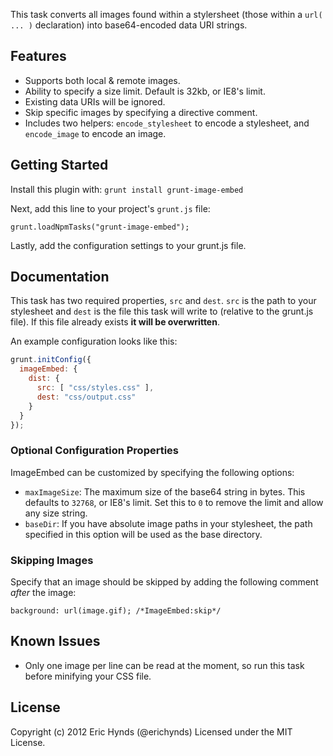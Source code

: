 This task converts all images found within a stylersheet (those within a `url( ... )` declaration) into base64-encoded data URI strings.

## Features

* Supports both local & remote images.
* Ability to specify a size limit. Default is 32kb, or IE8's limit.
* Existing data URIs will be ignored.
* Skip specific images by specifying a directive comment.
* Includes two helpers: `encode_stylesheet` to encode a stylesheet, and `encode_image` to encode an image.

## Getting Started

Install this plugin with: `grunt install grunt-image-embed`

Next, add this line to your project's `grunt.js` file:

`grunt.loadNpmTasks("grunt-image-embed");`

Lastly, add the configuration settings to your grunt.js file.

## Documentation

This task has two required properties, `src` and `dest`. `src` is the path to your stylesheet and `dest` is the file this task will write to (relative to the grunt.js file). If this file already exists **it will be overwritten**.

An example configuration looks like this:

```` javascript
grunt.initConfig({
  imageEmbed: {
    dist: {
      src: [ "css/styles.css" ],
      dest: "css/output.css"
    }
  }
});
````

### Optional Configuration Properties

ImageEmbed can be customized by specifying the following options:

* `maxImageSize`: The maximum size of the base64 string in bytes. This defaults to `32768`, or IE8's limit. Set this to `0` to remove the limit and allow any size string.
* `baseDir`: If you have absolute image paths in your stylesheet, the path specified in this option will be used as the base directory.

### Skipping Images

Specify that an image should be skipped by adding the following comment *after* the image:

`background: url(image.gif); /*ImageEmbed:skip*/`

## Known Issues

* Only one image per line can be read at the moment, so run this task before minifying your CSS file.

## License

Copyright (c) 2012 Eric Hynds (@erichynds)
Licensed under the MIT License.
